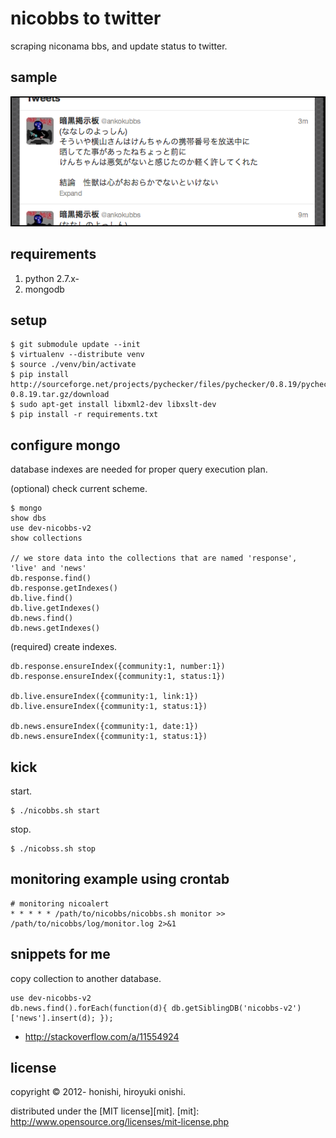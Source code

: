 nicobbs to twitter
==
scraping niconama bbs, and update status to twitter.

sample
--
![tweets](./sample/tweets.png)

requirements
--
1. python 2.7.x-
2. mongodb

setup
--
````
$ git submodule update --init
$ virtualenv --distribute venv
$ source ./venv/bin/activate
$ pip install http://sourceforge.net/projects/pychecker/files/pychecker/0.8.19/pychecker-0.8.19.tar.gz/download
$ sudo apt-get install libxml2-dev libxslt-dev
$ pip install -r requirements.txt
````

configure mongo
--
database indexes are needed for proper query execution plan.

(optional) check current scheme.
````
$ mongo
show dbs
use dev-nicobbs-v2
show collections

// we store data into the collections that are named 'response', 'live' and 'news'
db.response.find()
db.response.getIndexes()
db.live.find()
db.live.getIndexes()
db.news.find()
db.news.getIndexes()
````

(required) create indexes.
````
db.response.ensureIndex({community:1, number:1})
db.response.ensureIndex({community:1, status:1})

db.live.ensureIndex({community:1, link:1})
db.live.ensureIndex({community:1, status:1})

db.news.ensureIndex({community:1, date:1})
db.news.ensureIndex({community:1, status:1})
````

kick
--
start.
````
$ ./nicobbs.sh start
````
stop.
````
$ ./nicobss.sh stop
````

monitoring example using crontab
--
	# monitoring nicoalert
	* * * * * /path/to/nicobbs/nicobbs.sh monitor >> /path/to/nicobbs/log/monitor.log 2>&1

snippets for me
--
copy collection to another database.
````
use dev-nicobbs-v2
db.news.find().forEach(function(d){ db.getSiblingDB('nicobbs-v2')['news'].insert(d); });
````
- http://stackoverflow.com/a/11554924

license
--
copyright &copy; 2012- honishi, hiroyuki onishi.

distributed under the [MIT license][mit].
[mit]: http://www.opensource.org/licenses/mit-license.php
